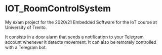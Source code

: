 # IOT_RoomControlSystem
My exam project for the 2020/21 Embedded Software for the IoT course at University of Trento.

It consists in a door alarm that sends a notification to your Telegram account whenever it detects movement. It can also be remotely controlled with a Telegram bot.
